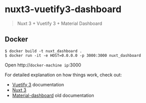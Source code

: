 # nuxt3-vuetify3-dashboard

> Nuxt 3 + Vuetify 3 + Material Dashboard

## Docker
```shell
$ docker build -t nuxt_dashboard .
$ docker run -it -e HOST=0.0.0.0 -p 3000:3000 nuxt_dashboard
```
Open http://`docker-machine ip`:3000

For detailed explanation on how things work, check out:
- [Vuetify 3](https://vuetifyjs.com/) documentation
- [Nuxt 3](https://nuxt.com)
- [Material-dashboard](https://demos.creative-tim.com/material-dashboard/docs/2.1/getting-started/introduction.html) old documentation
